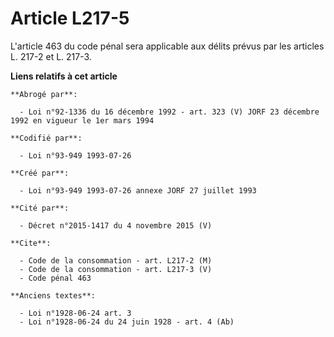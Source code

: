 # Article L217-5

L'article 463 du code pénal sera applicable aux délits prévus par les articles L. 217-2 et L. 217-3.

**Liens relatifs à cet article**

	**Abrogé par**:

	  - Loi n°92-1336 du 16 décembre 1992 - art. 323 (V) JORF 23 décembre 1992 en vigueur le 1er mars 1994

	**Codifié par**:

	  - Loi n°93-949 1993-07-26

	**Créé par**:

	  - Loi n°93-949 1993-07-26 annexe JORF 27 juillet 1993

	**Cité par**:

	  - Décret n°2015-1417 du 4 novembre 2015 (V)

	**Cite**:

	  - Code de la consommation - art. L217-2 (M)
	  - Code de la consommation - art. L217-3 (V)
	  - Code pénal 463

	**Anciens textes**:

	  - Loi n°1928-06-24 art. 3
	  - Loi n°1928-06-24 du 24 juin 1928 - art. 4 (Ab)

